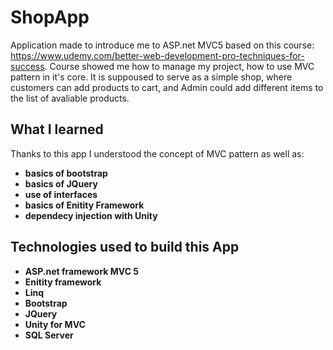 # ShopApp
Application made to introduce me to ASP.net MVC5 based on this course: 
https://www.udemy.com/better-web-development-pro-techniques-for-success. Course showed me how to manage my project, how to use MVC pattern in it's core. It is suppoused to serve as a simple shop, where customers can add products to cart, and Admin could add different items to the list of avaliable products.
## What I learned
Thanks to this app I understood the concept of MVC pattern as well as:
* **basics of bootstrap**
* **basics of JQuery**
* **use of interfaces**
* **basics of Enitity Framework**
* **dependecy injection with Unity**

## Technologies used to build this App
* **ASP.net framework MVC 5**
* **Enitity framework**
* **Linq**
* **Bootstrap**
* **JQuery**
* **Unity for MVC**
* **SQL Server**
